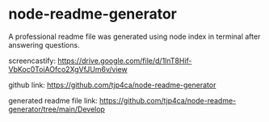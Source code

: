 # node-readme-generator

A professional readme file was generated using node index in terminal after answering questions.

screencastify: https://drive.google.com/file/d/1lnT8Hif-VbKoc0ToiAOfco2XgVfJUm6v/view

github link: https://github.com/tjp4ca/node-readme-generator

generated readme file link: https://github.com/tjp4ca/node-readme-generator/tree/main/Develop
